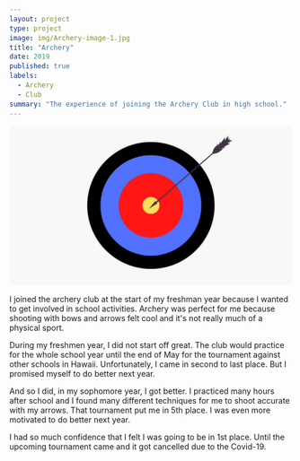 ```yaml
---
layout: project
type: project
image: img/Archery-image-1.jpg
title: "Archery"
date: 2019
published: true
labels:
  - Archery
  - Club
summary: "The experience of joining the Archery Club in high school."
---
```


<img class="img-fluid" src="../img/Archery.jpg">

I joined the archery club at the start of my freshman year because I wanted to get involved in school activities. Archery was perfect for me because shooting with bows and arrows felt cool and it's not really much of a physical sport.

During my freshmen year, I did not start off great. The club would practice for the whole school year until the end of May for the tournament against other schools in Hawaii. Unfortunately, I came in second to last place. But I promised myself to do better next year.

And so I did, in my sophomore year, I got better. I practiced many hours after school and I found many different techniques for me to shoot accurate with my arrows. That tournament put me in 5th place. I was even more motivated to do better next year.

I had so much confidence that I felt I was going to be in 1st place. Until the upcoming tournament came and it got cancelled due to the Covid-19.
